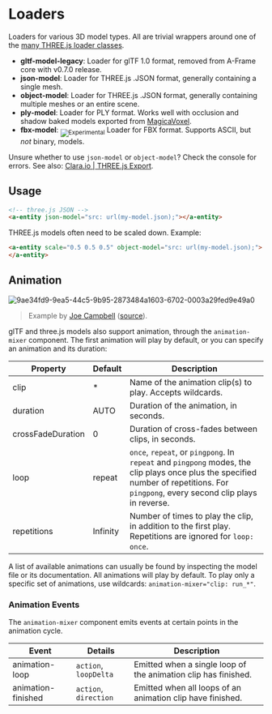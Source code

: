 # Loaders

Loaders for various 3D model types. All are trivial wrappers around one of the [many THREE.js loader classes](https://github.com/mrdoob/three.js/tree/master/examples/js/loaders).

- **gltf-model-legacy**: Loader for glTF 1.0 format, removed from A-Frame core with v0.7.0 release.
- **json-model**: Loader for THREE.js .JSON format, generally containing a single mesh.
- **object-model**: Loader for THREE.js .JSON format, generally containing multiple meshes or an entire scene.
- **ply-model**: Loader for PLY format. Works well with occlusion and shadow baked models exported from [MagicaVoxel](https://ephtracy.github.io/).
- **fbx-model**: <sub><img alt="Experimental" src="https://img.shields.io/badge/status-experimental-orange.svg"></sub> Loader for FBX format. Supports ASCII, but *not* binary, models.

Unsure whether to use `json-model` or `object-model`? Check the console for errors. See also: [Clara.io | THREE.js Export](https://clara.io/learn/user-guide/data_exchange/threejs_export).

## Usage

```html
<!-- three.js JSON -->
<a-entity json-model="src: url(my-model.json);"></a-entity>
```

THREE.js models often need to be scaled down. Example:

```html
<a-entity scale="0.5 0.5 0.5" object-model="src: url(my-model.json);">
</a-entity>
```

## Animation

![9ae34fd9-9ea5-44c5-9b95-2873484a1603-6702-0003a29fed9e49a0](https://cloud.githubusercontent.com/assets/1848368/25648601/845485de-2f82-11e7-8ae8-8e58c9dab9ff.gif)
> Example by [Joe Campbell](https://github.com/rexraptor08) ([source](https://github.com/rexraptor08/animation-controls)).

glTF and three.js models also support animation, through the `animation-mixer` component. The first animation will play by default, or you can specify
an animation and its duration:

| Property          | Default  | Description                                               |
|-------------------|----------|-----------------------------------------------------------|
| clip              | *        | Name of the animation clip(s) to play. Accepts wildcards. |
| duration          | AUTO     | Duration of the animation, in seconds.                    |
| crossFadeDuration | 0        | Duration of cross-fades between clips, in seconds.        |
| loop              | repeat   | `once`, `repeat`, or `pingpong`. In `repeat` and `pingpong` modes, the clip plays once plus the specified number of repetitions. For `pingpong`, every second clip plays in reverse. |
| repetitions       | Infinity | Number of times to play the clip, in addition to the first play. Repetitions are ignored for `loop: once`. |

A list of available animations can usually be found by inspecting the model file or its documentation. All animations will play by default. To play only a specific set of animations, use wildcards: `animation-mixer="clip: run_*"`.

### Animation Events

The `animation-mixer` component emits events at certain points in the animation cycle.

| Event              | Details               | Description                                                    |
|--------------------|-----------------------|----------------------------------------------------------------|
| animation-loop     | `action`, `loopDelta` | Emitted when a single loop of the animation clip has finished. |
| animation-finished | `action`, `direction` | Emitted when all loops of an animation clip have finished.     |
